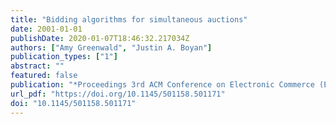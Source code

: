 ```yaml
---
title: "Bidding algorithms for simultaneous auctions"
date: 2001-01-01
publishDate: 2020-01-07T18:46:32.217034Z
authors: ["Amy Greenwald", "Justin A. Boyan"]
publication_types: ["1"]
abstract: ""
featured: false
publication: "*Proceedings 3rd ACM Conference on Electronic Commerce (EC-2001), Tampa, Florida, USA, October 14-17, 2001*"
url_pdf: "https://doi.org/10.1145/501158.501171"
doi: "10.1145/501158.501171"
---
```


